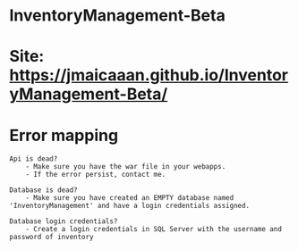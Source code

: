 # InventoryManagement-Beta

# Site: https://jmaicaaan.github.io/InventoryManagement-Beta/


# Error mapping
    Api is dead? 
        - Make sure you have the war file in your webapps.
        - If the error persist, contact me.

    Database is dead?
        - Make sure you have created an EMPTY database named 'InventoryManagement' and have a login credentials assigned.

    Database login credentials?
        - Create a login credentials in SQL Server with the username and password of inventory